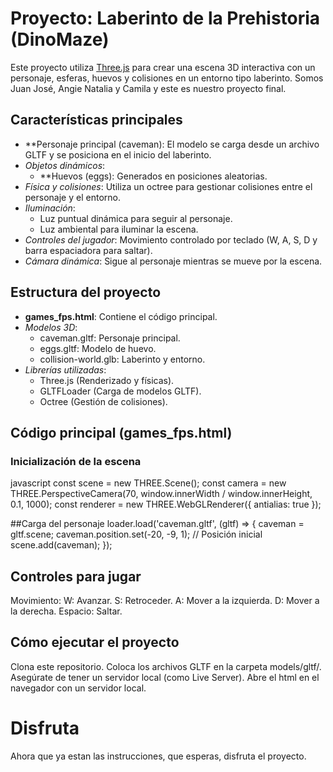 # Proyecto: Laberinto de la Prehistoria (DinoMaze)

Este proyecto utiliza [Three.js](https://threejs.org/) para crear una escena 3D interactiva con un personaje, esferas, huevos y colisiones en un entorno tipo laberinto.
Somos Juan José, Angie Natalia y Camila y este es nuestro proyecto final.

## Características principales

- **Personaje principal (caveman): El modelo se carga desde un archivo GLTF y se posiciona en el inicio del laberinto.
- *Objetos dinámicos*:
  - **Huevos (eggs): Generados en posiciones aleatorias.
- *Física y colisiones*: Utiliza un octree para gestionar colisiones entre el personaje y el entorno.
- *Iluminación*:
  - Luz puntual dinámica para seguir al personaje.
  - Luz ambiental para iluminar la escena.
- *Controles del jugador*: Movimiento controlado por teclado (W, A, S, D y barra espaciadora para saltar).
- *Cámara dinámica*: Sigue al personaje mientras se mueve por la escena.

## Estructura del proyecto

- **games_fps.html**: Contiene el código principal.
- *Modelos 3D*:
  - caveman.gltf: Personaje principal.
  - eggs.gltf: Modelo de huevo.
  - collision-world.glb: Laberinto y entorno.
- *Librerías utilizadas*:
  - Three.js (Renderizado y físicas).
  - GLTFLoader (Carga de modelos GLTF).
  - Octree (Gestión de colisiones).

## Código principal (games_fps.html)

### Inicialización de la escena

javascript
const scene = new THREE.Scene();
const camera = new THREE.PerspectiveCamera(70, window.innerWidth / window.innerHeight, 0.1, 1000);
const renderer = new THREE.WebGLRenderer({ antialias: true });




##Carga del personaje
loader.load('caveman.gltf', (gltf) => {
    caveman = gltf.scene;
    caveman.position.set(-20, -9, 1); // Posición inicial
    scene.add(caveman);
});

## Controles para jugar
Movimiento:
W: Avanzar.
S: Retroceder.
A: Mover a la izquierda.
D: Mover a la derecha.
Espacio: Saltar.

## Cómo ejecutar el proyecto
Clona este repositorio.
Coloca los archivos GLTF en la carpeta models/gltf/.
Asegúrate de tener un servidor local (como Live Server).
Abre el html en el navegador con un servidor local.

# Disfruta
Ahora que ya estan las instrucciones, que esperas, disfruta el proyecto.




